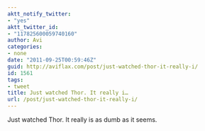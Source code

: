 ```yaml
---
aktt_notify_twitter:
- "yes"
aktt_twitter_id:
- "117825600059740160"
author: Avi
categories:
- none
date: "2011-09-25T00:59:46Z"
guid: http://aviflax.com/post/just-watched-thor-it-really-i/
id: 1561
tags:
- tweet
title: Just watched Thor. It really i…
url: /post/just-watched-thor-it-really-i/
---
```

Just watched Thor. It really is as dumb as it seems.
